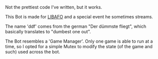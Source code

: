 Not the prettiest code I've written, but it works.

This Bot is made for [LIBAFO](https://www.twitch.tv/libafo) and a special event he sometimes streams.

The name 'ddf' comes from the german "Der dümmste fliegt", which basically translates to "dumbest one out".

The Bot resembles a 'Game Manager'. Only one game is able to run at a time, so I opted for a simple Mutex to modify the state (of the game and such) used across the bot.
